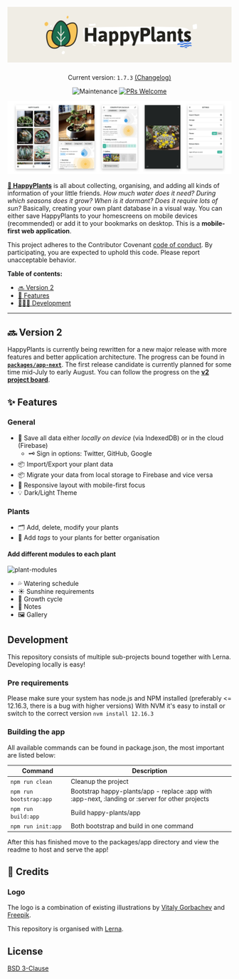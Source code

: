 <h1 align="center">
  <img src="resources/logo-readme.png" alt="HappyPlants 🌵🌱" />
</h1>

<p align="center">
  Current version: <code>1.7.3</code> <a href="packages/app/CHANGELOG.md">(Changelog)</a>
</p>

<p align="center">
  <img src="https://img.shields.io/maintenance/yes/2020.svg" alt="Maintenance" />
  <a href="http://makeapullrequest.com" target="_blank">
    <img src="https://img.shields.io/badge/PRs-welcome-brightgreen.svg?style=flat-square" alt="PRs Welcome" />
  </a>
</p>

<img src="resources/happyplants-phone-presentation.png" alt="HappyPlants App" />

[**🌿 HappyPlants**](https://happyplants.garden) is all about collecting, organising, and adding all kinds of information of your little friends. _How much water does it need? During which seasons does it grow? When is it dormant? Does it require lots of sun?_ Basically, creating your own plant database in a visual way. You can either save HappyPlants to your homescreens on mobile devices (recommended) or add it to your bookmarks on desktop. This is a **mobile-first web application**.

This project adheres to the Contributor Covenant [code of conduct](CODE_OF_CONDUCT.md).
By participating, you are expected to uphold this code. Please report unacceptable behavior.

**Table of contents:**

- [🔜 Version 2](#version-2)
- [🎁 Features](#features)
- [👩🏻‍💻 Development](#development)

---

## 🔜 Version 2

HappyPlants is currently being rewritten for a new major release with more features and better application architecture. The progress can be found in [**`packages/app-next`**](packages/app-next). The first release candidate is currently planned for some time mid-July to early August. You can follow the progress on the [**v2 project board**](https://github.com/morkro/happy-plants/projects/6).

## ✨ Features

### General

- 🔋 Save all data either _locally on device_ (via IndexedDB) or in the cloud (Firebase)
  - 🗝 Sign in options: Twitter, GitHub, Google
- 📦 Import/Export your plant data
- 📦 Migrate your data from local storage to Firebase and vice versa
- 📱 Responsive layout with mobile-first focus
- 💡 Dark/Light Theme

### Plants

- 🗂 Add, delete, modify your plants
- 🔖 Add _tags_ to your plants for better organisation

#### Add different modules to each plant

![plant-modules](resources/plant-modules.png)

  - 💦 Watering schedule
  - ☀️ Sunshine requirements
  - 🌱 Growth cycle
  - 📝 Notes
  - 🖼 Gallery

## Development
This repository consists of multiple sub-projects bound together with Lerna. Developing locally is easy!

### Pre requirements
Please make sure your system has node.js and NPM installed (preferably <= 12.16.3, there is a bug with higher versions)
With NVM it's easy to install or switch to the correct version `nvm install 12.16.3`

### Building the app

All available commands can be found in package.json, the most important are listed below:

| Command | Description |
| ------- | ----------- |
| `npm run clean` | Cleanup the project |
| `npm run bootstrap:app` | Bootstrap happy-plants/app - replace :app with :app-next, :landing or :server for other projects |
| `npm run build:app` | Build happy-plants/app |
| `npm run init:app` | Both bootstrap and build in one command |

After this has finished move to the packages/app directory and view the readme to host and serve the app!

## 🎉 Credits
### Logo
The logo is a combination of existing illustrations by [Vitaly Gorbachev](https://www.flaticon.com/authors/vitaly-gorbachev) and [Freepik](https://www.flaticon.com/authors/freepik).

This repository is organised with [Lerna](https://lerna.js.org).

## License

[BSD 3-Clause](https:/github.com/morkro/happy-plants/LICENSE)
